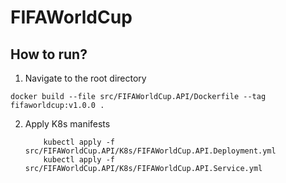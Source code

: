 # FIFAWorldCup

## How to run?

1. Navigate to the root directory

```docker build --file src/FIFAWorldCup.API/Dockerfile --tag fifaworldcup:v1.0.0 .```

2. Apply K8s manifests

   ```
       kubectl apply -f src/FIFAWorldCup.API/K8s/FIFAWorldCup.API.Deployment.yml 
       kubectl apply -f src/FIFAWorldCup.API/K8s/FIFAWorldCup.API.Service.yml
   ```